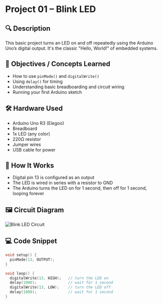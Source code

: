 # Project 01 – Blink LED

## 🔍 Description
This basic project turns an LED on and off repeatedly using the Arduino Uno’s digital output. It's the classic "Hello, World!" of embedded systems.

## 🎯 Objectives / Concepts Learned
- How to use `pinMode()` and `digitalWrite()`
- Using `delay()` for timing
- Understanding basic breadboarding and circuit wiring
- Running your first Arduino sketch

## 🛠️ Hardware Used
- Arduino Uno R3 (Elegoo)
- Breadboard
- 1x LED (any color)
- 220Ω resistor
- Jumper wires
- USB cable for power

## 🧠 How It Works
- Digital pin 13 is configured as an output
- The LED is wired in series with a resistor to GND
- The Arduino turns the LED on for 1 second, then off for 1 second, looping forever

## 🖼️ Circuit Diagram
![Blink LED Circuit](circuit_diagram.png)

## 💻 Code Snippet
```cpp
void setup() {
  pinMode(13, OUTPUT);
}

void loop() {
  digitalWrite(13, HIGH);   // turn the LED on
  delay(1000);              // wait for 1 second
  digitalWrite(13, LOW);    // turn the LED off
  delay(1000);              // wait for 1 second
}
